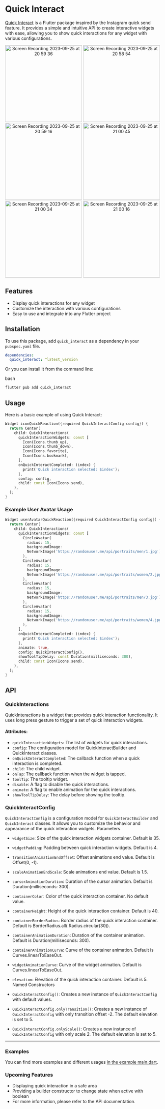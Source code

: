 # Quick Interact

[Quick Interact](https://pub.dev/packages/quick_interact) is a Flutter package inspired by the Instagram quick send feature. It provides a simple and intuitive API
to create interactive widgets with ease, allowing you to show quick interactions for any widget with various
configurations.

<div align="center">
  <img src="https://github.com/onatcipli/quick_interact/assets/26159899/2db8e0d8-5cee-4e0b-853f-9485f6534b2f" alt="Screen Recording 2023-09-25 at 20 59 36" width="250"/>
  <img src="https://github.com/onatcipli/quick_interact/assets/26159899/df99f6d9-3e53-411c-ad73-2f0eca8a5661" alt="Screen Recording 2023-09-25 at 20 58 54" width="250"/>
  <img src="https://github.com/onatcipli/quick_interact/assets/26159899/551d465e-8478-4c76-bb47-eeca95149f10" alt="Screen Recording 2023-09-25 at 20 59 16" width="250"/>
  <img src="https://github.com/onatcipli/quick_interact/assets/26159899/445b2014-c763-40ae-878c-8673d3231c61" alt="Screen Recording 2023-09-25 at 21 00 45" width="250"/>
  <img src="https://github.com/onatcipli/quick_interact/assets/26159899/0ed01e0b-de16-4c74-a8c4-c1ef7265c144" alt="Screen Recording 2023-09-25 at 21 00 34" width="250"/>
  <img src="https://github.com/onatcipli/quick_interact/assets/26159899/6f85fe5e-90dc-42f7-9b34-d6c0f224ff9f" alt="Screen Recording 2023-09-25 at 21 00 16" width="250"/>
</div>


## Features

- Display quick interactions for any widget
- Customize the interaction with various configurations
- Easy to use and integrate into any Flutter project

## Installation

To use this package, add `quick_interact` as a dependency in your `pubspec.yaml` file.

```yaml
dependencies:
  quick_interact: ^latest_version
```

Or you can install it from the command line:

bash

```sh
flutter pub add quick_interact
```

## Usage

Here is a basic example of using Quick Interact:

```dart
Widget iconQuickReaction({required QuickInteractConfig config}) {
  return Center(
    child: QuickInteractions(
      quickInteractionWidgets: const [
        Icon(Icons.thumb_up),
        Icon(Icons.thumb_down),
        Icon(Icons.favorite),
        Icon(Icons.bookmark),
      ],
      onQuickInteractCompleted: (index) {
        print('Quick interaction selected: $index');
      },
      config: config,
      child: const Icon(Icons.send),
    ),
  );
}
```

### Example User Avatar Usage

```dart
Widget userAvatarQuickReaction({required QuickInteractConfig config}) {
  return Center(
    child: QuickInteractions(
      quickInteractionWidgets: const [
        CircleAvatar(
          radius: 15,
          backgroundImage:
          NetworkImage('https://randomuser.me/api/portraits/men/1.jpg'),
        ),
        CircleAvatar(
          radius: 15,
          backgroundImage:
          NetworkImage('https://randomuser.me/api/portraits/women/2.jpg'),
        ),
        CircleAvatar(
          radius: 15,
          backgroundImage:
          NetworkImage('https://randomuser.me/api/portraits/men/3.jpg'),
        ),
        CircleAvatar(
          radius: 15,
          backgroundImage:
          NetworkImage('https://randomuser.me/api/portraits/women/4.jpg'),
        ),
      ],
      onQuickInteractCompleted: (index) {
        print('Quick interaction selected: $index');
      },
      animate: true,
      config: QuickInteractConfig(),
      showToolTipDelay: const Duration(milliseconds: 300),
      child: const Icon(Icons.send),
    ),
  );
}
```

## API

### QuickInteractions

QuickInteractions is a widget that provides quick interaction functionality. It uses long press gesture to trigger a
set of quick interaction widgets.

#### Attributes:

- `quickInteractionWidgets`: The list of widgets for quick interactions.
- `config`: The configuration model for QuickInteractBuilder and QuickInteract classes.
- `onQuickInteractCompleted`: The callback function when a quick interaction is completed.
- `child`: The child widget.
- `onTap`: The callback function when the widget is tapped.
- `toolTip`: The tooltip widget.
- `disable`: A flag to disable the quick interactions.
- `animate`: A flag to enable animation for the quick interactions.
- `showToolTipDelay`: The delay before showing the tooltip.

### QuickInteractConfig

`QuickInteractConfig` is a configuration model for `QuickInteractBuilder` and `QuickInteract` classes. It allows you to
customize the behavior and appearance of the quick interaction widgets.
Parameters

- `widgetSize`: Size of the quick interaction widgets container. Default is 35.
- `widgetPadding`: Padding between quick interaction widgets. Default is 4.
- `transitionAnimationEndOffset`: Offset animations end value. Default is Offset(0, -1).
- `scaleAnimationEndScale`: Scale animations end value. Default is 1.5.
- `cursorAnimationDuration`: Duration of the cursor animation. Default is Duration(milliseconds: 300).
- `containerColor`: Color of the quick interaction container. No default value.
- `containerHeight`: Height of the quick interaction container. Default is 40.
- `containerBorderRadius`: Border radius of the quick interaction container. Default is BorderRadius.all(
  Radius.circular(30)).
- `containerAnimationDuration`: Duration of the container animation. Default is Duration(milliseconds: 300).
- `containerAnimationCurve`: Curve of the container animation. Default is Curves.linearToEaseOut.
- `widgetAnimationCurve`: Curve of the widget animation. Default is Curves.linearToEaseOut.
- `elevation`: Elevation of the quick interaction container. Default is 5.
  Named Constructors

- `QuickInteractConfig()`: Creates a new instance of `QuickInteractConfig` with default values.
- `QuickInteractConfig.onlyTransition()`: Creates a new instance of `QuickInteractConfig` with only transition offset
  -2. The default elevation is set to 5.
- `QuickInteractConfig.onlyScale()`: Creates a new instance of `QuickInteractConfig` with only scale 2. The default
  elevation is set to 5.

---

### Examples

You can find more examples and different
usages [in the example main.dart](https://github.com/onatcipli/quick_interact/blob/master/example/lib/main.dart).

### Upcoming Features

- Displaying quick interaction in a safe area
- Providing a builder constructor to change state when active with boolean
- For more information, please refer to the API documentation.
